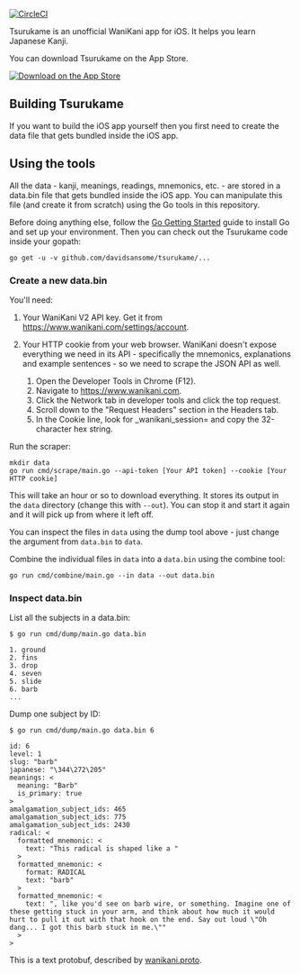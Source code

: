 [![CircleCI](https://circleci.com/gh/davidsansome/tsurukame.svg?style=shield)](https://circleci.com/gh/davidsansome/tsurukame)

Tsurukame is an unofficial WaniKani app for iOS.  It helps you learn Japanese
Kanji.

You can download Tsurukame on the App Store.

[![Download on the App Store](https://devimages-cdn.apple.com/app-store/marketing/guidelines/images/badge-example-preferred.png)](https://itunes.apple.com/us/app/tsurukame-for-wanikani/id1367114761)

## Building Tsurukame

If you want to build the iOS app yourself then you first need to create the data file that gets bundled inside the iOS app.

## Using the tools

All the data - kanji, meanings, readings, mnemonics, etc. - are stored in a data.bin file that gets bundled inside the iOS app.  You can manipulate this file (and create it from scratch) using the Go tools in this repository.

Before doing anything else, follow the [Go Getting Started](https://golang.org/doc/install) guide to install Go and set up your environment.  Then you can check out the Tsurukame code inside your gopath:

    go get -u -v github.com/davidsansome/tsurukame/...

### Create a new data.bin

You'll need:

1. Your WaniKani V2 API key.  Get it from https://www.wanikani.com/settings/account.
2. Your HTTP cookie from your web browser.  WaniKani doesn't expose everything we need in its API - specifically the mnemonics, explanations and example sentences - so we need to scrape the JSON API as well.

    1. Open the Developer Tools in Chrome (F12).
    2. Navigate to https://www.wanikani.com.
    3. Click the Network tab in developer tools and click the top request.
    4. Scroll down to the "Request Headers" section in the Headers tab.
    5. In the Cookie line, look for _wanikani_session= and copy the 32-character hex string.

Run the scraper:

    mkdir data
    go run cmd/scrape/main.go --api-token [Your API token] --cookie [Your HTTP cookie]

This will take an hour or so to download everything.  It stores its output in the ```data``` directory (change this with ```--out```).  You can stop it and start it again and it will pick up from where it left off.

You can inspect the files in ```data``` using the dump tool above - just change the argument from ```data.bin``` to ```data```.

Combine the individual files in ```data``` into a ```data.bin``` using the combine tool:

    go run cmd/combine/main.go --in data --out data.bin

### Inspect data.bin

List all the subjects in a data.bin:

```
$ go run cmd/dump/main.go data.bin

1. ground
2. fins
3. drop
4. seven
5. slide
6. barb
...
```

Dump one subject by ID:

```
$ go run cmd/dump/main.go data.bin 6

id: 6
level: 1
slug: "barb"
japanese: "\344\272\205"
meanings: <
  meaning: "Barb"
  is_primary: true
>
amalgamation_subject_ids: 465
amalgamation_subject_ids: 775
amalgamation_subject_ids: 2430
radical: <
  formatted_mnemonic: <
    text: "This radical is shaped like a "
  >
  formatted_mnemonic: <
    format: RADICAL
    text: "barb"
  >
  formatted_mnemonic: <
    text: ", like you'd see on barb wire, or something. Imagine one of these getting stuck in your arm, and think about how much it would hurt to pull it out with that hook on the end. Say out loud \"Oh dang... I got this barb stuck in me.\""
  >
>
```

This is a text protobuf, described by [wanikani.proto](https://github.com/davidsansome/tsurukame/blob/master/proto/wanikani.proto).
